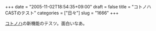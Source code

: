 +++
date = "2005-11-02T18:54:35+09:00"
draft = false
title = "コトノハCASTのテスト"
categories = ["日々"]
slug = "1666"
+++

<a href="http://kotonoha.cc" target="_blank">コトノハ</a>の新機能のテスツ。面白いなあ。
<script type="text/javascript" src="http://kotonoha.cc/?mode=js&amp;act=koto_peta&amp;koto_id=173&amp;title=1" charset="utf-8"></script>
<script type="text/javascript" src="http://kotonoha.cc/?mode=js&amp;act=koto_peta&amp;koto_id=10182&amp;title=1" charset="utf-8"></script>
<script type="text/javascript" src="http://kotonoha.cc/?mode=js&amp;act=koto_peta&amp;koto_id=10076&amp;title=1" charset="utf-8"></script>
<script type="text/javascript" src="http://kotonoha.cc/?mode=js&amp;act=koto_peta&amp;koto_id=1037&amp;title=1" charset="utf-8"></script>
<script type="text/javascript" src="http://kotonoha.cc/?mode=js&amp;act=koto_peta&amp;koto_id=22&amp;title=1" charset="utf-8"></script>
